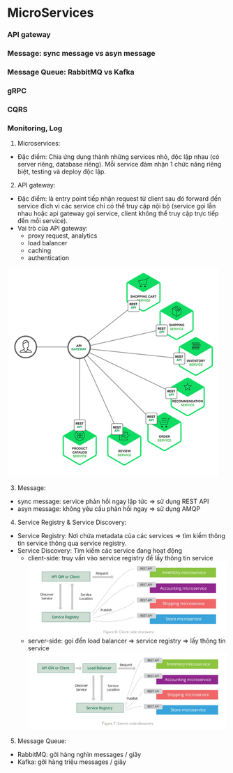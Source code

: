 # MicroServices

### API gateway
### Message: sync message vs asyn message
### Message Queue: RabbitMQ vs Kafka
### gRPC
### CQRS
### Monitoring, Log

1. Microservices:
  + Đặc điểm: Chia ứng dụng thành những services nhỏ, độc lập nhau (có server riêng, database riêng). Mỗi service đảm nhận 1 chức năng riêng biệt, testing và deploy độc lập.

2. API gateway:
  + Đặc điểm: là entry point tiếp nhận request từ client sau đó forward đến service đích vì các service chỉ có thể truy cập nội bộ (service gọi lẫn nhau hoặc api gateway gọi service, client không thể truy cập trực tiếp đến mỗi service).
  + Vai trò của API gateway:
    - proxy request, analytics
    - load balancer
    - caching
    - authentication

  ![pic_1](https://github.com/nhatlamitus99/LearningGolang/blob/main/image/Screenshot_2020-11-04%20API%20Gateway%20l%C3%A0%20g%C3%AC%20T%E1%BA%A1i%20sao%20m%E1%BB%99t%20h%E1%BB%87%20th%E1%BB%91ng%20microservices%20l%E1%BA%A1i%20c%E1%BA%A7n%20API%20Gateway%20.png)

3. Message: 
  + sync message: service phản hồi ngay lập tức => sử dụng REST API
  + asyn message: không yêu cầu phản hồi ngay => sử dụng AMQP
  
4. Service Registry & Service Discovery:
  + Service Registry: Nơi chứa metadata của các services => tìm kiếm thông tin service thông qua service registry.
  + Service Discovery: Tìm kiếm các service đang hoạt động
    - client-side: truy vấn vào service registry để lấy thông tin service
    ![pic_2](https://github.com/nhatlamitus99/LearningGolang/blob/main/image/Screenshot_2020-11-04%20%5BMicroservice%5D%20C%C3%A1c%20kh%C3%A1i%20ni%E1%BB%87m%20ch%C3%ADnh%20trong%20microservice.png)
    - server-side: gọi đến load balancer => service registry => lấy thông tin service
    ![pic_3](https://github.com/nhatlamitus99/LearningGolang/blob/main/image/Screenshot_2020-11-04%20%5BMicroservice%5D%20C%C3%A1c%20kh%C3%A1i%20ni%E1%BB%87m%20ch%C3%ADnh%20trong%20microservice(1).png)

5. Message Queue:
  + RabbitMQ: gởi hàng nghìn messages / giây
  + Kafka: gởi hàng triệu messages / giây
